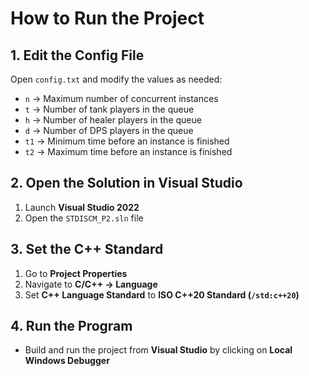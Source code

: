 # How to Run the Project  

## 1. Edit the Config File  
Open `config.txt` and modify the values as needed:  

- `n`  → Maximum number of concurrent instances  
- `t`  → Number of tank players in the queue  
- `h`  → Number of healer players in the queue  
- `d`  → Number of DPS players in the queue  
- `t1` → Minimum time before an instance is finished  
- `t2` → Maximum time before an instance is finished  

## 2. Open the Solution in Visual Studio  
1. Launch **Visual Studio 2022**  
2. Open the `STDISCM_P2.sln` file  

## 3. Set the C++ Standard  
1. Go to **Project Properties**  
2. Navigate to **C/C++ → Language**  
3. Set **C++ Language Standard** to **ISO C++20 Standard (`/std:c++20`)**  

## 4. Run the Program  
- Build and run the project from **Visual Studio** by clicking on **Local Windows Debugger**
